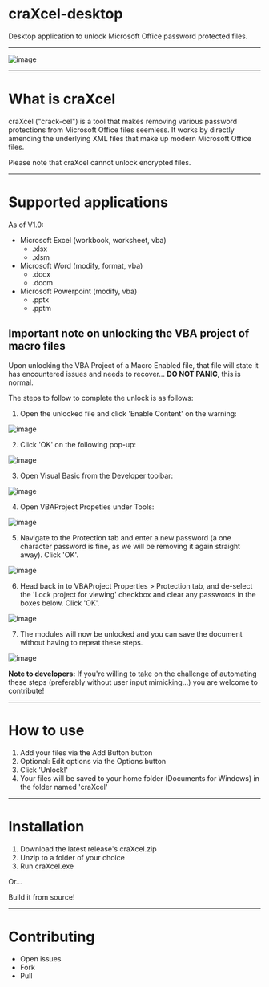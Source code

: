 # craXcel-desktop
Desktop application to unlock Microsoft Office password protected files.

---

![image](https://user-images.githubusercontent.com/50495755/94191428-66719480-fea5-11ea-9dda-85b2f52b5eee.png)

---

# What is craXcel

craXcel ("crack-cel") is a tool that makes removing various password protections from Microsoft Office files seemless. It works by directly amending the underlying XML files that make up modern Microsoft Office files.

Please note that craXcel cannot unlock encrypted files.

---

# Supported applications

As of V1.0:

- Microsoft Excel (workbook, worksheet, vba)
  - .xlsx
  - .xlsm
- Microsoft Word (modify, format, vba)
  - .docx
  - .docm
- Microsoft Powerpoint (modify, vba)
  - .pptx
  - .pptm

## Important note on unlocking the VBA project of macro files

Upon unlocking the VBA Project of a Macro Enabled file, that file will state it has encountered issues and needs to recover... __DO NOT PANIC__, this is normal.

The steps to follow to complete the unlock is as follows:

1. Open the unlocked file and click 'Enable Content' on the warning:

![image](https://user-images.githubusercontent.com/50495755/94193731-9e2e0b80-fea8-11ea-818f-45ac9ac7b80e.png)

2. Click 'OK' on the following pop-up:

![image](https://user-images.githubusercontent.com/50495755/94193790-b56cf900-fea8-11ea-8f73-2b27378b1e3d.png)

3. Open Visual Basic from the Developer toolbar:

![image](https://user-images.githubusercontent.com/50495755/94193894-d59cb800-fea8-11ea-9cc6-6a88008a853e.png)

4. Open VBAProject Propeties under Tools:

![image](https://user-images.githubusercontent.com/50495755/94193982-f5cc7700-fea8-11ea-8dad-9d0ccb3cf921.png)

5. Navigate to the Protection tab and enter a new password (a one character password is fine, as we will be removing it again straight away). Click 'OK'.

![image](https://user-images.githubusercontent.com/50495755/94194050-0ed52800-fea9-11ea-9cf9-315a1a0fc7fc.png)

6. Head back in to VBAProject Properties > Protection tab, and de-select the 'Lock project for viewing' checkbox and clear any passwords in the boxes below. Click 'OK'.

![image](https://user-images.githubusercontent.com/50495755/94194130-2dd3ba00-fea9-11ea-8518-0d0158cd50c6.png)

7. The modules will now be unlocked and you can save the document without having to repeat these steps.

![image](https://user-images.githubusercontent.com/50495755/94194188-40e68a00-fea9-11ea-9f1d-77ea49010a4b.png)

__Note to developers:__ If you're willing to take on the challenge of automating these steps (preferably without user input mimicking...) you are welcome to contribute!

---

# How to use

1. Add your files via the Add Button button
1. Optional: Edit options via the Options button
1. Click 'Unlock!'
1. Your files will be saved to your home folder (Documents for Windows) in the folder named 'craXcel'

---

# Installation

1. Download the latest release's craXcel.zip
1. Unzip to a folder of your choice
1. Run craXcel.exe

Or... 

Build it from source!

---

# Contributing

- Open issues
- Fork
- Pull
